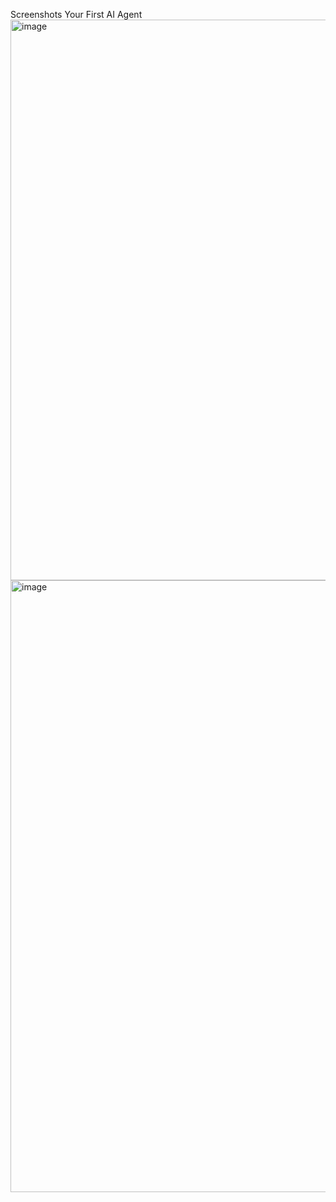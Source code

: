 Screenshots Your First AI Agent
<img width="1784" height="897" alt="image" src="https://github.com/user-attachments/assets/3c52ae5c-76ce-4f8e-8b97-bf2e4977c16e" />
<img width="1906" height="979" alt="image" src="https://github.com/user-attachments/assets/1a7c873d-43aa-46b1-9556-8d102e184538" />
